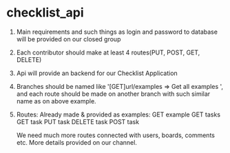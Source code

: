 # checklist_api
1. Main requirements and such things as login and password to database will be provided on our closed group 
2. Each contributor should make at least 4 routes(PUT, POST, GET, DELETE)
3. Api will provide an backend for our Checklist Application
4. Branches should be named like '[GET]url/examples => Get all examples ', and 
   each route should be made on another branch with such similar name as on above 
   example.
5. Routes:
   Already made & provided as examples:
   GET example
   GET tasks
   GET task
   PUT task
   DELETE task
   POST task

   We need much more routes connected with users, boards, comments etc.
   More details provided on our channel.

